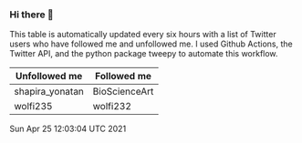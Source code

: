 ### Hi there 👋

This table is automatically updated every six hours with a list of Twitter users who have followed me and unfollowed me. I used Github Actions, the Twitter API, and the python package tweepy to automate this workflow.

| Unfollowed me |  Followed me |
| --- | --- |
|shapira_yonatan|BioScienceArt|
|wolfi235|wolfi232|
Sun Apr 25 12:03:04 UTC 2021
